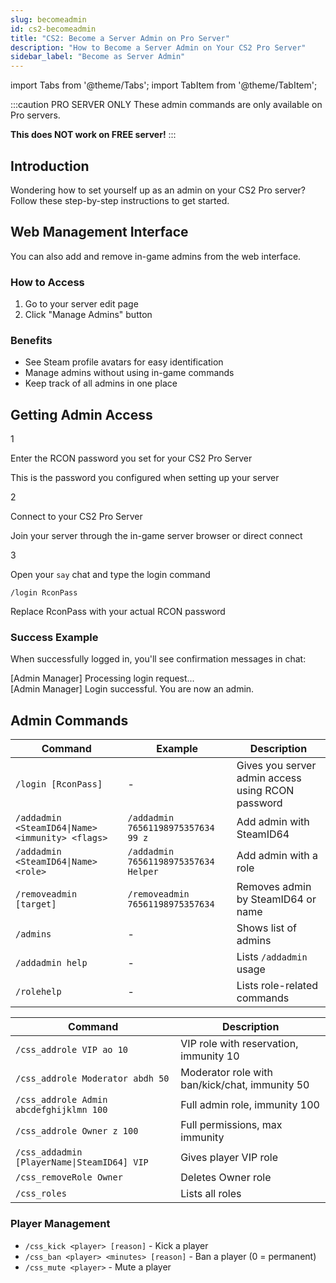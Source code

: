 ```yaml
---
slug: becomeadmin
id: cs2-becomeadmin
title: "CS2: Become a Server Admin on Pro Server"
description: "How to Become a Server Admin on Your CS2 Pro Server"
sidebar_label: "Become as Server Admin"
---
```


import Tabs from '@theme/Tabs';
import TabItem from '@theme/TabItem';

:::caution PRO SERVER ONLY
These admin commands are only available on Pro servers.

**This does NOT work on FREE server!**
:::

## Introduction

Wondering how to set yourself up as an admin on your CS2 Pro server? Follow these step-by-step instructions to get started.

## Web Management Interface

You can also add and remove in-game admins from the web interface.

<div className="web-admin-container">
  <div className="web-admin-steps">
    <h3>How to Access</h3>
    <ol>
      <li>Go to your server edit page</li>
      <li>Click "Manage Admins" button</li>
    </ol>
  </div>
  
  <div className="web-admin-benefits">
    <h3>Benefits</h3>
    <ul>
      <li>See Steam profile avatars for easy identification</li>
      <li>Manage admins without using in-game commands</li>
      <li>Keep track of all admins in one place</li>
    </ul>
  </div>
</div>

<style>
{`
  .steps-container {
    display: flex;
    flex-direction: column;
    gap: 15px;
    margin: 25px 0;
  }
  
  .step-item {
    display: flex;
    align-items: flex-start;
    gap: 15px;
  }
  
  .step-number {
    background-color: var(--ifm-color-primary);
    color: white;
    width: 30px;
    height: 30px;
    border-radius: 50%;
    display: flex;
    align-items: center;
    justify-content: center;
    font-weight: bold;
    flex-shrink: 0;
  }
  
  .step-content {
    flex: 1;
  }
  
  .step-content p {
    margin: 0 0 5px 0;
  }
  
  .step-note {
    color: var(--ifm-color-emphasis-600);
    font-size: 0.9rem;
    font-style: italic;
  }
  
  .command-example {
    background-color: var(--ifm-code-background);
    padding: 10px 15px;
    border-radius: 5px;
    margin-top: 10px;
  }
  
  .command-example code {
    display: block;
    margin-bottom: 5px;
  }
  
  .command-note {
    font-size: 0.9rem;
    color: var(--ifm-color-emphasis-600);
    margin: 0;
  }
  
  .terminal-example {
    background-color: #1e1e1e;
    padding: 15px;
    border-radius: 5px;
    margin: 20px 0;
    font-family: monospace;
  }
  
  .admin-message {
    margin: 5px 0;
    line-height: 1.4;
  }
  
  .success-message {
    color: #4CAF50;
  }
  
  .table-wrapper {
    overflow-x: auto;
  }
  
  table {
    width: 100%;
    border-collapse: collapse;
  }
  
  table th {
    background-color: var(--ifm-table-head-background);
    text-align: left;
    padding: 12px;
  }
  
  table td {
    padding: 12px;
    border-top: 1px solid var(--ifm-table-border-color);
  }
  
  .common-tasks {
    display: grid;
    grid-template-columns: repeat(auto-fill, minmax(300px, 1fr));
    gap: 20px;
    margin-top: 20px;
  }
  
  .task-card {
    background-color: var(--ifm-card-background-color);
    border-radius: 8px;
    box-shadow: var(--ifm-global-shadow-lw);
    padding: 15px;
  }
  
  .task-card h3 {
    margin-top: 0;
    font-size: 1.2rem;
    border-bottom: 1px solid var(--ifm-color-emphasis-200);
    padding-bottom: 10px;
  }
  
  .task-card ul {
    padding-left: 20px;
    margin-bottom: 0;
  }
  
  .task-card li {
    margin-bottom: 8px;
  }
  
  .web-admin-container {
    display: grid;
    grid-template-columns: repeat(auto-fit, minmax(300px, 1fr));
    gap: 20px;
    margin: 25px 0;
  }
  
  .web-admin-steps,
  .web-admin-benefits {
    background-color: var(--ifm-card-background-color);
    border-radius: 8px;
    box-shadow: var(--ifm-global-shadow-lw);
    padding: 20px;
  }
  
  .web-admin-steps h3,
  .web-admin-benefits h3 {
    margin-top: 0;
    font-size: 1.2rem;
    border-bottom: 1px solid var(--ifm-color-emphasis-200);
    padding-bottom: 10px;
  }
  
  @media (max-width: 768px) {
    .common-tasks,
    .web-admin-container {
      grid-template-columns: 1fr;
    }
  }
`}
</style>

## Getting Admin Access

<div className="steps-container">
  <div className="step-item">
    <div className="step-number">1</div>
    <div className="step-content">
      <p>Enter the RCON password you set for your CS2 Pro Server</p>
      <p className="step-note">This is the password you configured when setting up your server</p>
    </div>
  </div>
  
  <div className="step-item">
    <div className="step-number">2</div>
    <div className="step-content">
      <p>Connect to your CS2 Pro Server</p>
      <p className="step-note">Join your server through the in-game server browser or direct connect</p>
    </div>
  </div>
  
  <div className="step-item">
    <div className="step-number">3</div>
    <div className="step-content">
      <p>Open your <code>say</code> chat and type the login command</p>
      <div className="command-example">
        <code>/login RconPass</code>
        <p className="command-note">Replace RconPass with your actual RCON password</p>
      </div>
    </div>
  </div>
</div>

### Success Example

When successfully logged in, you'll see confirmation messages in chat:

<div className="terminal-example">
  <div className="admin-message success-message">[Admin Manager] Processing login request...</div>
  <div className="admin-message success-message">[Admin Manager] Login successful. You are now an admin.</div>
</div>

## Admin Commands

<Tabs>
  <TabItem value="chat" label="Chat Commands" default>
    <div className="table-wrapper">
      <table>
        <thead>
          <tr>
            <th>Command</th>
            <th>Example</th>
            <th>Description</th>
          </tr>
        </thead>
        <tbody>
          <tr>
            <td><code>/login [RconPass]</code></td>
            <td>-</td>
            <td>Gives you server admin access using RCON password</td>
          </tr>
          <tr>
            <td><code>/addadmin &lt;SteamID64|Name&gt; &lt;immunity&gt; &lt;flags&gt;</code></td>
            <td><code>/addadmin 76561198975357634 99 z</code></td>
            <td>Add admin with SteamID64</td>
          </tr>
          <tr>
            <td><code>/addadmin &lt;SteamID64|Name&gt; &lt;role&gt;</code></td>
            <td><code>/addadmin 76561198975357634 Helper</code></td>
            <td>Add admin with a role</td>
          </tr>
          <tr>
            <td><code>/removeadmin [target]</code></td>
            <td><code>/removeadmin 76561198975357634</code></td>
            <td>Removes admin by SteamID64 or name</td>
          </tr>
          <tr>
            <td><code>/admins</code></td>
            <td>-</td>
            <td>Shows list of admins</td>
          </tr>
          <tr>
            <td><code>/addadmin help</code></td>
            <td>-</td>
            <td>Lists <code>/addadmin</code> usage</td>
          </tr>
          <tr>
            <td><code>/rolehelp</code></td>
            <td>-</td>
            <td>Lists role-related commands</td>
          </tr>
        </tbody>
      </table>
    </div>
  </TabItem>
  <TabItem value="roles" label="Role Management">
    <div className="table-wrapper">
      <table>
        <thead>
          <tr>
            <th>Command</th>
            <th>Description</th>
          </tr>
        </thead>
        <tbody>
          <tr>
            <td><code>/css_addrole VIP ao 10</code></td>
            <td>VIP role with reservation, immunity 10</td>
          </tr>
          <tr>
            <td><code>/css_addrole Moderator abdh 50</code></td>
            <td>Moderator role with ban/kick/chat, immunity 50</td>
          </tr>
          <tr>
            <td><code>/css_addrole Admin abcdefghijklmn 100</code></td>
            <td>Full admin role, immunity 100</td>
          </tr>
          <tr>
            <td><code>/css_addrole Owner z 100</code></td>
            <td>Full permissions, max immunity</td>
          </tr>
          <tr>
            <td><code>/css_addadmin [PlayerName|SteamID64] VIP</code></td>
            <td>Gives player VIP role</td>
          </tr>
          <tr>
            <td><code>/css_removeRole Owner</code></td>
            <td>Deletes Owner role</td>
          </tr>
          <tr>
            <td><code>/css_roles</code></td>
            <td>Lists all roles</td>
          </tr>
        </tbody>
      </table>
    </div>
  </TabItem>
  <TabItem value="common" label="Common Tasks">
    <div className="common-tasks">
      <div className="task-card">
        <h3>Player Management</h3>
        <ul>
          <li><code>/css_kick &lt;player&gt; [reason]</code> - Kick a player</li>
          <li><code>/css_ban &lt;player&gt; &lt;minutes&gt; [reason]</code> - Ban a player (0 = permanent)</li>
          <li><code>/css_mute &lt;player&gt;</code> - Mute a player</li>
        </ul>
      </div>      
    </div>
  </TabItem>
</Tabs>
